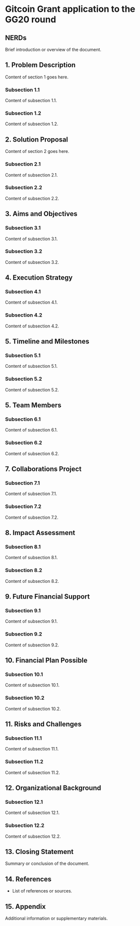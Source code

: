 # Gitcoin Grant application to the GG20 round

## NERDs
Brief introduction or overview of the document.

## 1. Problem Description
Content of section 1 goes here.

### Subsection 1.1
Content of subsection 1.1.

### Subsection 1.2
Content of subsection 1.2.

## 2. Solution Proposal
Content of section 2 goes here.

### Subsection 2.1
Content of subsection 2.1.

### Subsection 2.2
Content of subsection 2.2.

## 3. Aims and Objectives

### Subsection 3.1
Content of subsection 3.1.

### Subsection 3.2
Content of subsection 3.2.

## 4. Execution Strategy

### Subsection 4.1
Content of subsection 4.1.

### Subsection 4.2
Content of subsection 4.2.

## 5. Timeline and Milestones

### Subsection 5.1
Content of subsection 5.1.

### Subsection 5.2
Content of subsection 5.2.

## 5. Team Members

### Subsection 6.1
Content of subsection 6.1.

### Subsection 6.2
Content of subsection 6.2.

## 7. Collaborations Project

### Subsection 7.1
Content of subsection 7.1.

### Subsection 7.2
Content of subsection 7.2.

## 8. Impact Assessment

### Subsection 8.1
Content of subsection 8.1.

### Subsection 8.2
Content of subsection 8.2.

## 9. Future Financial Support

### Subsection 9.1
Content of subsection 9.1.

### Subsection 9.2
Content of subsection 9.2.

## 10. Financial Plan Possible

### Subsection 10.1
Content of subsection 10.1.

### Subsection 10.2
Content of subsection 10.2.

## 11. Risks and Challenges

### Subsection 11.1
Content of subsection 11.1.

### Subsection 11.2
Content of subsection 11.2.

## 12. Organizational Background

### Subsection 12.1
Content of subsection 12.1.

### Subsection 12.2
Content of subsection 12.2.

## 13. Closing Statement
Summary or conclusion of the document.

## 14. References
- List of references or sources.

## 15. Appendix
Additional information or supplementary materials.

